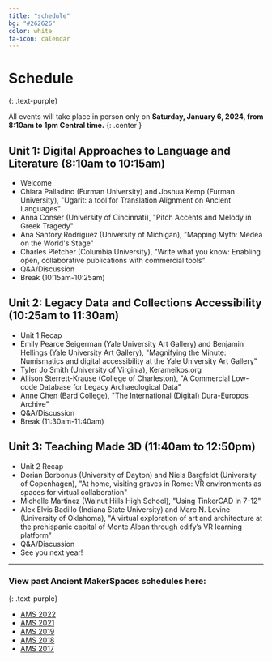 ```yaml
---
title: "schedule"
bg: "#262626"
color: white
fa-icon: calendar
---
```


# Schedule
{: .text-purple}

All events will take place in person only on **Saturday, January 6, 2024, from 8:10am to 1pm Central time.** 
{: .center }

## Unit 1: Digital Approaches to Language and Literature (8:10am to 10:15am)
* Welcome
* Chiara Palladino (Furman University) and Joshua Kemp (Furman University), "Ugarit: a tool for Translation Alignment on Ancient Languages"
* Anna Conser (University of Cincinnati), "Pitch Accents and Melody in Greek Tragedy"
* Ana Santory Rodríguez (University of Michigan), "Mapping Myth: Medea on the World's Stage"
* Charles Pletcher (Columbia University), "Write what you know: Enabling open, collaborative publications with commercial tools"	
* Q&A/Discussion
* Break (10:15am-10:25am)

## Unit 2: Legacy Data and Collections Accessibility (10:25am to 11:30am)
* Unit 1 Recap
* Emily Pearce Seigerman (Yale University Art Gallery) and Benjamin Hellings (Yale University Art Gallery), "Magnifying the Minute: Numismatics and digital accessibility at the Yale University Art Gallery"
* Tyler Jo Smith (University of Virginia), Kerameikos.org
* Allison Sterrett-Krause (College of Charleston), "A Commercial Low-code Database for Legacy Archaeological Data"
* Anne Chen (Bard College), "The International (Digital) Dura-Europos Archive" 
* Q&A/Discussion
* Break (11:30am-11:40am)

## Unit 3: Teaching Made 3D (11:40am to 12:50pm)
* Unit 2 Recap
* Dorian Borbonus (University of Dayton) and Niels Bargfeldt (University of Copenhagen), "At home, visiting graves in Rome: VR environments as spaces for virtual collaboration"
* Michelle Martinez (Walnut Hills High School), "Using TinkerCAD in 7-12"
* Alex Elvis Badillo (Indiana State University) and Marc N. Levine (University of Oklahoma), "A virtual exploration of art and architecture at the prehispanic capital of Monte Alban through edify’s VR learning platform"
* Q&A/Discussion
* See you next year!

***

### View past Ancient MakerSpaces schedules here:
{: .text-purple}
- [AMS 2022](https://libatique.info/AMS2022/)
- [AMS 2021](https://rachelstarry.github.io/AMS2021/)
- [AMS 2019](https://diyclassics.github.io/ams-2019/)
- [AMS 2018](https://diyclassics.github.io/ams-2018/)
- [AMS 2017](https://diyclassics.github.io/ams/)
